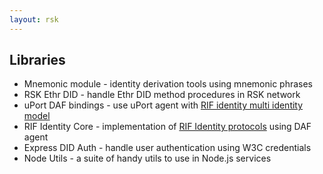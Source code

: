 ```yaml
---
layout: rsk
---
```


## Libraries

- Mnemonic module <!--  [Mnemonic module](./mnemonics) -->- identity derivation tools using mnemonic phrases 
- RSK Ethr DID <!-- [RSK Ethr DID](./ethr-did) -->- handle Ethr DID method procedures in RSK network 
- uPort DAF bindings <!-- [uPort DAF bindings](./daf) -->- use uPort agent with [RIF identity multi identity model](../specs/#multi-identity-model) 
- RIF Identity Core <!-- [RIF Identity Core](./core) -->- implementation of [RIF Identity protocols](../specs/#protocols) using DAF agent 
- Express DID Auth <!-- [Express DID Auth](./express-did-auth)--> - handle user authentication using W3C credentials 
- Node Utils <!-- - Node Utils [Node Utils](./node-utils)--> - a suite of handy utils to use in Node.js services 
